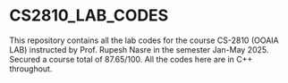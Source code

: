 # CS2810_LAB_CODES

This repository contains all the lab codes for the course CS-2810 (OOAIA LAB) instructed by Prof. Rupesh Nasre in the semester Jan-May  2025. Secured a course total of 87.65/100. All the codes here are in C++ throughout.

